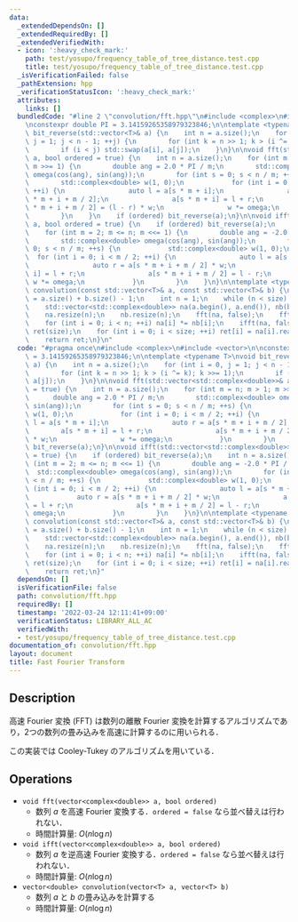 ```yaml
---
data:
  _extendedDependsOn: []
  _extendedRequiredBy: []
  _extendedVerifiedWith:
  - icon: ':heavy_check_mark:'
    path: test/yosupo/frequency_table_of_tree_distance.test.cpp
    title: test/yosupo/frequency_table_of_tree_distance.test.cpp
  _isVerificationFailed: false
  _pathExtension: hpp
  _verificationStatusIcon: ':heavy_check_mark:'
  attributes:
    links: []
  bundledCode: "#line 2 \"convolution/fft.hpp\"\n#include <complex>\n#include <vector>\n\
    \nconstexpr double PI = 3.14159265358979323846;\n\ntemplate <typename T>\nvoid\
    \ bit_reverse(std::vector<T>& a) {\n    int n = a.size();\n    for (int i = 0,\
    \ j = 1; j < n - 1; ++j) {\n        for (int k = n >> 1; k > (i ^= k); k >>= 1);\n\
    \        if (i < j) std::swap(a[i], a[j]);\n    }\n}\n\nvoid fft(std::vector<std::complex<double>>&\
    \ a, bool ordered = true) {\n    int n = a.size();\n    for (int m = n; m > 1;\
    \ m >>= 1) {\n        double ang = 2.0 * PI / m;\n        std::complex<double>\
    \ omega(cos(ang), sin(ang));\n        for (int s = 0; s < n / m; ++s) {\n    \
    \        std::complex<double> w(1, 0);\n            for (int i = 0; i < m / 2;\
    \ ++i) {\n                auto l = a[s * m + i];\n                auto r = a[s\
    \ * m + i + m / 2];\n                a[s * m + i] = l + r;\n                a[s\
    \ * m + i + m / 2] = (l - r) * w;\n                w *= omega;\n            }\n\
    \        }\n    }\n    if (ordered) bit_reverse(a);\n}\n\nvoid ifft(std::vector<std::complex<double>>&\
    \ a, bool ordered = true) {\n    if (ordered) bit_reverse(a);\n    int n = a.size();\n\
    \    for (int m = 2; m <= n; m <<= 1) {\n        double ang = -2.0 * PI / m;\n\
    \        std::complex<double> omega(cos(ang), sin(ang));\n        for (int s =\
    \ 0; s < n / m; ++s) {\n            std::complex<double> w(1, 0);\n          \
    \  for (int i = 0; i < m / 2; ++i) {\n                auto l = a[s * m + i];\n\
    \                auto r = a[s * m + i + m / 2] * w;\n                a[s * m +\
    \ i] = l + r;\n                a[s * m + i + m / 2] = l - r;\n               \
    \ w *= omega;\n            }\n        }\n    }\n}\n\ntemplate <typename T>\nstd::vector<double>\
    \ convolution(const std::vector<T>& a, const std::vector<T>& b) {\n    int size\
    \ = a.size() + b.size() - 1;\n    int n = 1;\n    while (n < size) n <<= 1;\n\
    \    std::vector<std::complex<double>> na(a.begin(), a.end()), nb(b.begin(), b.end());\n\
    \    na.resize(n);\n    nb.resize(n);\n    fft(na, false);\n    fft(nb, false);\n\
    \    for (int i = 0; i < n; ++i) na[i] *= nb[i];\n    ifft(na, false);\n    std::vector<double>\
    \ ret(size);\n    for (int i = 0; i < size; ++i) ret[i] = na[i].real() / n;\n\
    \    return ret;\n}\n"
  code: "#pragma once\n#include <complex>\n#include <vector>\n\nconstexpr double PI\
    \ = 3.14159265358979323846;\n\ntemplate <typename T>\nvoid bit_reverse(std::vector<T>&\
    \ a) {\n    int n = a.size();\n    for (int i = 0, j = 1; j < n - 1; ++j) {\n\
    \        for (int k = n >> 1; k > (i ^= k); k >>= 1);\n        if (i < j) std::swap(a[i],\
    \ a[j]);\n    }\n}\n\nvoid fft(std::vector<std::complex<double>>& a, bool ordered\
    \ = true) {\n    int n = a.size();\n    for (int m = n; m > 1; m >>= 1) {\n  \
    \      double ang = 2.0 * PI / m;\n        std::complex<double> omega(cos(ang),\
    \ sin(ang));\n        for (int s = 0; s < n / m; ++s) {\n            std::complex<double>\
    \ w(1, 0);\n            for (int i = 0; i < m / 2; ++i) {\n                auto\
    \ l = a[s * m + i];\n                auto r = a[s * m + i + m / 2];\n        \
    \        a[s * m + i] = l + r;\n                a[s * m + i + m / 2] = (l - r)\
    \ * w;\n                w *= omega;\n            }\n        }\n    }\n    if (ordered)\
    \ bit_reverse(a);\n}\n\nvoid ifft(std::vector<std::complex<double>>& a, bool ordered\
    \ = true) {\n    if (ordered) bit_reverse(a);\n    int n = a.size();\n    for\
    \ (int m = 2; m <= n; m <<= 1) {\n        double ang = -2.0 * PI / m;\n      \
    \  std::complex<double> omega(cos(ang), sin(ang));\n        for (int s = 0; s\
    \ < n / m; ++s) {\n            std::complex<double> w(1, 0);\n            for\
    \ (int i = 0; i < m / 2; ++i) {\n                auto l = a[s * m + i];\n    \
    \            auto r = a[s * m + i + m / 2] * w;\n                a[s * m + i]\
    \ = l + r;\n                a[s * m + i + m / 2] = l - r;\n                w *=\
    \ omega;\n            }\n        }\n    }\n}\n\ntemplate <typename T>\nstd::vector<double>\
    \ convolution(const std::vector<T>& a, const std::vector<T>& b) {\n    int size\
    \ = a.size() + b.size() - 1;\n    int n = 1;\n    while (n < size) n <<= 1;\n\
    \    std::vector<std::complex<double>> na(a.begin(), a.end()), nb(b.begin(), b.end());\n\
    \    na.resize(n);\n    nb.resize(n);\n    fft(na, false);\n    fft(nb, false);\n\
    \    for (int i = 0; i < n; ++i) na[i] *= nb[i];\n    ifft(na, false);\n    std::vector<double>\
    \ ret(size);\n    for (int i = 0; i < size; ++i) ret[i] = na[i].real() / n;\n\
    \    return ret;\n}"
  dependsOn: []
  isVerificationFile: false
  path: convolution/fft.hpp
  requiredBy: []
  timestamp: '2022-03-24 12:11:41+09:00'
  verificationStatus: LIBRARY_ALL_AC
  verifiedWith:
  - test/yosupo/frequency_table_of_tree_distance.test.cpp
documentation_of: convolution/fft.hpp
layout: document
title: Fast Fourier Transform
---
```


## Description

高速 Fourier 変換 (FFT) は数列の離散 Fourier 変換を計算するアルゴリズムであり，2つの数列の畳み込みを高速に計算するのに用いられる．

この実装では Cooley-Tukey のアルゴリズムを用いている．

## Operations

- `void fft(vector<complex<double>> a, bool ordered)`
    - 数列 $a$ を高速 Fourier 変換する．`ordered = false` なら並べ替えは行われない．
    - 時間計算量: $O(n\log n)$
- `void ifft(vector<complex<double>> a, bool ordered)`
    - 数列 $a$ を逆高速 Fourier 変換する．`ordered = false` なら並べ替えは行われない．
    - 時間計算量: $O(n\log n)$
- `vector<double> convolution(vector<T> a, vector<T> b)`
    - 数列 $a$ と $b$ の畳み込みを計算する
    - 時間計算量: $O(n\log n)$